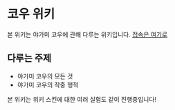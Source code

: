 # 코우 위키

본 위키는 야가미 코우에 관해 다루는 위키입니다. [접속은 여기로](https://yagamiharume.github.io/KouWiki/)

## 다루는 주제

* 야가미 코우의 모든 것
* 야가미 코우의 작중 행적


본 위키는 위키 스킨에 대한 여러 실험도 같이 진행중입니다!
